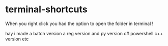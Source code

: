 # terminal-shortcuts
When you right click you had the option to open the folder in terminal !


hay i made a batch version a reg version and py version c# powershell c++ version etc
